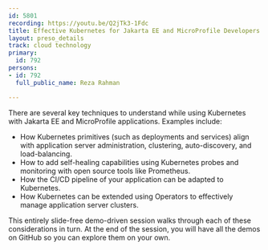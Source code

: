 ```yaml
---
id: 5801
recording: https://youtu.be/Q2jTk3-1Fdc
title: Effective Kubernetes for Jakarta EE and MicroProfile Developers
layout: preso_details
track: cloud technology
primary:
  id: 792
persons:
- id: 792
  full_public_name: Reza Rahman

---
```

There are several key techniques to understand while using Kubernetes with Jakarta EE and MicroProfile applications. Examples include:

* How Kubernetes primitives (such as deployments and services) align with application server administration, clustering, auto-discovery, and load-balancing.
* How to add self-healing capabilities using Kubernetes probes and monitoring with open source tools like Prometheus.
* How the CI/CD pipeline of your application can be adapted to Kubernetes.
* How Kubernetes can be extended using Operators to effectively manage application server clusters.

This entirely slide-free demo-driven session walks through each of these considerations in turn. At the end of the session, you will have all the demos on GitHub so you can explore them on your own.
